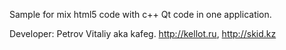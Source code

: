 Sample for mix html5 code with c++ Qt code in one application.

Developer: Petrov Vitaliy aka kafeg. http://kellot.ru, http://skid.kz

